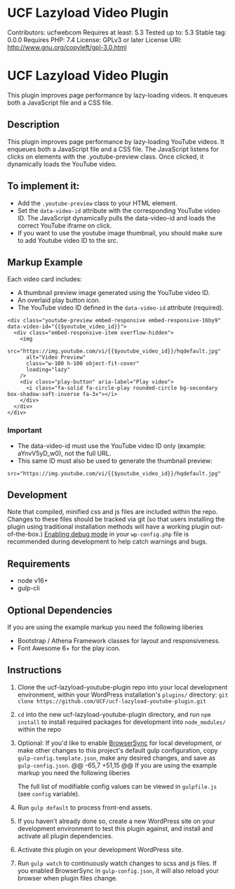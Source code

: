 # UCF Lazyload Video Plugin #
Contributors: ucfwebcom
Requires at least: 5.3
Tested up to: 5.3
Stable tag: 0.0.0
Requires PHP: 7.4
License: GPLv3 or later
License URI: http://www.gnu.org/copyleft/gpl-3.0.html

# UCF Lazyload Video Plugin #

This plugin improves page performance by lazy-loading videos. It enqueues both a JavaScript file and a CSS file.

## Description ##

This plugin improves page performance by lazy-loading YouTube videos. It enqueues both a JavaScript file and a CSS file. The JavaScript listens for clicks on elements with the .youtube-preview class. Once clicked, it dynamically loads the YouTube video.

## To implement it: ##

- Add the ```.youtube-preview``` class to your HTML element.
- Set the ```data-video-id``` attribute with the corresponding YouTube video ID. The JavaScript dynamically pulls the data-video-id and loads the correct YouTube iframe on click.
- If you want to use the youtube image thumbnail, you should make sure to add Youtube video ID to the src.

## Markup Example ##

Each video card includes:
- A thumbnail preview image generated using the YouTube video ID.
- An overlaid play button icon.
- The YouTube video ID defined in the ```data-video-id``` attribute (required).

```
<div class="youtube-preview embed-responsive embed-responsive-16by9" data-video-id="{{$youtube_video_id}}">
  <div class="embed-responsive-item overflow-hidden">
    <img
      src="https://img.youtube.com/vi/{{$youtube_video_id}}/hqdefault.jpg"
      alt="Video Preview"
      class="w-100 h-100 object-fit-cover"
      loading="lazy"
    />
    <div class="play-button" aria-label="Play video">
      <i class="fa-solid fa-circle-play rounded-circle bg-secondary box-shadow-soft-inverse fa-3x"></i>
    </div>
  </div>
</div>
```

### Important ###
- The data-video-id must use the YouTube video ID only (example: aYnvV5yD_w0), not the full URL.
- This same ID must also be used to generate the thumbnail preview:

``` src="https://img.youtube.com/vi/{{$youtube_video_id}}/hqdefault.jpg" ```

## Development ##

Note that compiled, minified css and js files are included within the repo.  Changes to these files should be tracked via git (so that users installing the plugin using traditional installation methods will have a working plugin out-of-the-box.)
[Enabling debug mode](https://codex.wordpress.org/Debugging_in_WordPress) in your `wp-config.php` file is recommended during development to help catch warnings and bugs.

## Requirements ##
* node v16+
* gulp-cli

## Optional Dependencies ##
If you are using the example markup you need the following liberies
* Bootstrap / Athena Framework classes for layout and responsiveness.
* Font Awesome 6+ for the play icon.


## Instructions ##
1. Clone the ucf-lazyload-youtube-plugin repo into your local development environment, within your WordPress installation's `plugins/` directory: `git clone https://github.com/UCF/ucf-lazyload-youtube-plugin.git`
2. `cd` into the new ucf-lazyload-youtube-plugin directory, and run `npm install` to install required packages for development into `node_modules/` within the repo
3. Optional: If you'd like to enable [BrowserSync](https://browsersync.io) for local development, or make other changes to this project's default gulp configuration, copy `gulp-config.template.json`, make any desired changes, and save as `gulp-config.json`.
	@@ -65,7 +51,15 @@ If you are using the example markup you need the following liberies

    The full list of modifiable config values can be viewed in `gulpfile.js` (see `config` variable).
3. Run `gulp default` to process front-end assets.
4. If you haven't already done so, create a new WordPress site on your development environment to test this plugin against, and install and activate all plugin dependencies.
5. Activate this plugin on your development WordPress site.
6. Run `gulp watch` to continuously watch changes to scss and js files. If you enabled BrowserSync in `gulp-config.json`, it will also reload your browser when plugin files change.